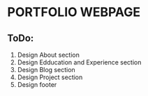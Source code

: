 # PORTFOLIO WEBPAGE

## ToDo:
1) Design About section
2) Design Edducation and Experience section
3) Design Blog section
4) Design Project section
5) Design footer
